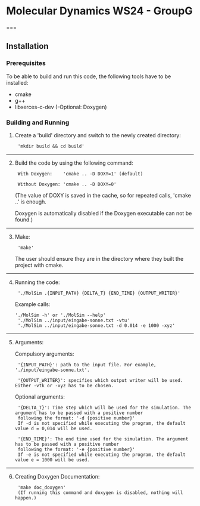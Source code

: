 <!--\mainpage-->
# Molecular Dynamics WS24 - GroupG
===

## Installation
### Prerequisites
To be able to build and run this code, the following tools have to be installed:

- cmake
- g++
- libxerces-c-dev
(-Optional: Doxygen)

### Building and Running
1) Create a 'build' directory and switch to the newly created directory:


        'mkdir build && cd build'
---
2) Build the code by using the following command:


        With Doxygen:    'cmake .. -D DOXY=1' (default)
   
        Without Doxygen: 'cmake .. -D DOXY=0' 

    (The value of DOXY is saved in the cache, so for repeated calls, 'cmake ..' is enough.
   
    Doxygen is automatically disabled if the Doxygen executable can not be found.)

---
3) Make:


        'make'
   The user should ensure they are in the directory where they built the project with cmake.
---
4) Running the code:


        './MolSim .{INPUT_PATH} {DELTA_T} {END_TIME} {OUTPUT_WRITER}'

    Example calls: 

       './MolSim -h' or './MolSim --help'
        './MolSim ../input/eingabe-sonne.txt -vtu'
        './MolSim ../input/eingabe-sonne.txt -d 0.014 -e 1000 -xyz'
    
---
5) Arguments:

    Compulsory arguments:

        '{INPUT_PATH}': path to the input file. For example, './input/eingabe-sonne.txt'.

        '{OUTPUT_WRITER}': specifies which output writer will be used. Either -vtk or -xyz has to be chosen.

    Optional arguments:

        '{DELTA_T}': Time step which will be used for the simulation. The argument has to be passed with a positive number
        following the format: '-d {positive number}'
        If -d is not specified while executing the program, the default value d = 0,014 will be used.

        '{END_TIME}': The end time used for the simulation. The argument has to be passed with a positive number
        following the format: '-e {positive number}'
        If -e is not specified while executing the program, the default value e = 1000 will be used.
    

---
6) Creating Doxygen Documentation:

        'make doc_doxygen'
        (If running this command and doxygen is disabled, nothing will happen.)


